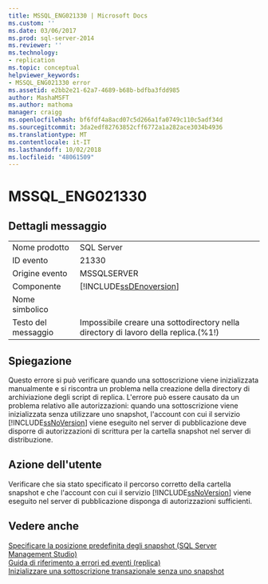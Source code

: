 ```yaml
---
title: MSSQL_ENG021330 | Microsoft Docs
ms.custom: ''
ms.date: 03/06/2017
ms.prod: sql-server-2014
ms.reviewer: ''
ms.technology:
- replication
ms.topic: conceptual
helpviewer_keywords:
- MSSQL_ENG021330 error
ms.assetid: e2bb2e21-62a7-4689-b68b-bdfba3fdd985
author: MashaMSFT
ms.author: mathoma
manager: craigg
ms.openlocfilehash: bf6fdf4a8acd07c5d266a1fa0749c110c5adf34d
ms.sourcegitcommit: 3da2edf82763852cff6772a1a282ace3034b4936
ms.translationtype: MT
ms.contentlocale: it-IT
ms.lasthandoff: 10/02/2018
ms.locfileid: "48061509"
---
```

# <a name="mssqleng021330"></a>MSSQL_ENG021330
    
## <a name="message-details"></a>Dettagli messaggio  
  
|||  
|-|-|  
|Nome prodotto|SQL Server|  
|ID evento|21330|  
|Origine evento|MSSQLSERVER|  
|Componente|[!INCLUDE[ssDEnoversion](../../includes/ssdenoversion-md.md)]|  
|Nome simbolico||  
|Testo del messaggio|Impossibile creare una sottodirectory nella directory di lavoro della replica.(%1!)|  
  
## <a name="explanation"></a>Spiegazione  
 Questo errore si può verificare quando una sottoscrizione viene inizializzata manualmente e si riscontra un problema nella creazione della directory di archiviazione degli script di replica. L'errore può essere causato da un problema relativo alle autorizzazioni: quando una sottoscrizione viene inizializzata senza utilizzare uno snapshot, l'account con cui il servizio [!INCLUDE[ssNoVersion](../../includes/ssnoversion-md.md)] viene eseguito nel server di pubblicazione deve disporre di autorizzazioni di scrittura per la cartella snapshot nel server di distribuzione.  
  
## <a name="user-action"></a>Azione dell'utente  
 Verificare che sia stato specificato il percorso corretto della cartella snapshot e che l'account con cui il servizio [!INCLUDE[ssNoVersion](../../includes/ssnoversion-md.md)] viene eseguito nel server di pubblicazione disponga di autorizzazioni sufficienti.  
  
## <a name="see-also"></a>Vedere anche  
 [Specificare la posizione predefinita degli snapshot &#40;SQL Server Management Studio&#41;](specify-the-default-snapshot-location-sql-server-management-studio.md)   
 [Guida di riferimento a errori ed eventi &#40;replica&#41;](errors-and-events-reference-replication.md)   
 [Inizializzare una sottoscrizione transazionale senza uno snapshot](initialize-a-transactional-subscription-without-a-snapshot.md)  
  
  
